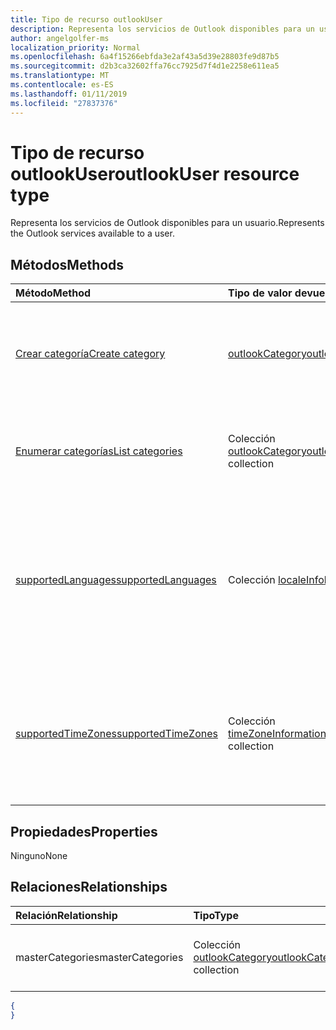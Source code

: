 ```yaml
---
title: Tipo de recurso outlookUser
description: Representa los servicios de Outlook disponibles para un usuario.
author: angelgolfer-ms
localization_priority: Normal
ms.openlocfilehash: 6a4f15266ebfda3e2af43a5d39e28803fe9d87b5
ms.sourcegitcommit: d2b3ca32602ffa76cc7925d7f4d1e2258e611ea5
ms.translationtype: MT
ms.contentlocale: es-ES
ms.lasthandoff: 01/11/2019
ms.locfileid: "27837376"
---
```

# <a name="outlookuser-resource-type"></a><span data-ttu-id="d9fcb-103">Tipo de recurso outlookUser</span><span class="sxs-lookup"><span data-stu-id="d9fcb-103">outlookUser resource type</span></span>


<span data-ttu-id="d9fcb-104">Representa los servicios de Outlook disponibles para un usuario.</span><span class="sxs-lookup"><span data-stu-id="d9fcb-104">Represents the Outlook services available to a user.</span></span>


## <a name="methods"></a><span data-ttu-id="d9fcb-105">Métodos</span><span class="sxs-lookup"><span data-stu-id="d9fcb-105">Methods</span></span>

| <span data-ttu-id="d9fcb-106">Método</span><span class="sxs-lookup"><span data-stu-id="d9fcb-106">Method</span></span>           | <span data-ttu-id="d9fcb-107">Tipo de valor devuelto</span><span class="sxs-lookup"><span data-stu-id="d9fcb-107">Return Type</span></span>    |<span data-ttu-id="d9fcb-108">Descripción</span><span class="sxs-lookup"><span data-stu-id="d9fcb-108">Description</span></span>|
|:---------------|:--------|:----------|
|[<span data-ttu-id="d9fcb-109">Crear categoría</span><span class="sxs-lookup"><span data-stu-id="d9fcb-109">Create category</span></span>](../api/outlookuser-post-mastercategories.md) | [<span data-ttu-id="d9fcb-110">outlookCategory</span><span class="sxs-lookup"><span data-stu-id="d9fcb-110">outlookCategory</span></span>](outlookcategory.md) |<span data-ttu-id="d9fcb-111">Crear un objeto **outlookCategory** en la lista principal de categorías del usuario.</span><span class="sxs-lookup"><span data-stu-id="d9fcb-111">Create an **outlookCategory** object in the user's master list of categories.</span></span>|
|[<span data-ttu-id="d9fcb-112">Enumerar categorías</span><span class="sxs-lookup"><span data-stu-id="d9fcb-112">List categories</span></span>](../api/outlookuser-list-mastercategories.md) | <span data-ttu-id="d9fcb-113">Colección [outlookCategory](outlookcategory.md)</span><span class="sxs-lookup"><span data-stu-id="d9fcb-113">[outlookCategory](outlookcategory.md) collection</span></span> |<span data-ttu-id="d9fcb-114">Obtener todas las categorías que han sido definidas por el usuario.</span><span class="sxs-lookup"><span data-stu-id="d9fcb-114">Get all the categories that have been defined for the user.</span></span>|
|[<span data-ttu-id="d9fcb-115">supportedLanguages</span><span class="sxs-lookup"><span data-stu-id="d9fcb-115">supportedLanguages</span></span>](../api/outlookuser-supportedlanguages.md) | <span data-ttu-id="d9fcb-116">Colección [localeInfo](localeinfo.md)</span><span class="sxs-lookup"><span data-stu-id="d9fcb-116">[localeInfo](localeinfo.md) collection</span></span> | <span data-ttu-id="d9fcb-117">Obtener una lista de idiomas y configuraciones regionales compatibles con el usuario, según la configuración del servidor de buzones del usuario.</span><span class="sxs-lookup"><span data-stu-id="d9fcb-117">Get the list of locales and languages that is supported for the user, as configured on the user's mailbox server.</span></span> |
|[<span data-ttu-id="d9fcb-118">supportedTimeZones</span><span class="sxs-lookup"><span data-stu-id="d9fcb-118">supportedTimeZones</span></span>](../api/outlookuser-supportedtimezones.md) | <span data-ttu-id="d9fcb-119">Colección [timeZoneInformation](timezoneinformation.md)</span><span class="sxs-lookup"><span data-stu-id="d9fcb-119">[timeZoneInformation](timezoneinformation.md) collection</span></span> | <span data-ttu-id="d9fcb-120">Obtener una lista de zonas horarias compatibles con el usuario, según la configuración del servidor de buzones del usuario.</span><span class="sxs-lookup"><span data-stu-id="d9fcb-120">Get the list of time zones that is supported for the user, as configured on the user's mailbox server.</span></span> |


## <a name="properties"></a><span data-ttu-id="d9fcb-121">Propiedades</span><span class="sxs-lookup"><span data-stu-id="d9fcb-121">Properties</span></span>
<span data-ttu-id="d9fcb-122">Ninguno</span><span class="sxs-lookup"><span data-stu-id="d9fcb-122">None</span></span>

## <a name="relationships"></a><span data-ttu-id="d9fcb-123">Relaciones</span><span class="sxs-lookup"><span data-stu-id="d9fcb-123">Relationships</span></span>
| <span data-ttu-id="d9fcb-124">Relación</span><span class="sxs-lookup"><span data-stu-id="d9fcb-124">Relationship</span></span> | <span data-ttu-id="d9fcb-125">Tipo</span><span class="sxs-lookup"><span data-stu-id="d9fcb-125">Type</span></span>   |<span data-ttu-id="d9fcb-126">Descripción</span><span class="sxs-lookup"><span data-stu-id="d9fcb-126">Description</span></span>|
|:---------------|:--------|:----------|
|<span data-ttu-id="d9fcb-127">masterCategories</span><span class="sxs-lookup"><span data-stu-id="d9fcb-127">masterCategories</span></span>|<span data-ttu-id="d9fcb-128">Colección [outlookCategory](../resources/outlookcategory.md)</span><span class="sxs-lookup"><span data-stu-id="d9fcb-128">[outlookCategory](../resources/outlookcategory.md) collection</span></span>| <span data-ttu-id="d9fcb-129">Lista de categorías definidas para el usuario.</span><span class="sxs-lookup"><span data-stu-id="d9fcb-129">A list of categories defined for the user.</span></span> | 

<!--{
  "blockType": "resource",
  "baseType": "microsoft.graph.entity",
  "@odata.type": "microsoft.graph.outlookUser",
  "@odata.annotations": [
    {
      "property": "masterCategories",
      "capabilities": {
        "changeTracking": false,
        "expandable": false,
        "searchable": false
      }
    }
  ]
}-->
```json
{
}
```

<!-- uuid: 8fcb5dbc-d5aa-4681-8e31-b001d5168d79
2015-10-25 14:57:30 UTC -->
<!-- {
  "type": "#page.annotation",
  "description": "outlookUser resource",
  "keywords": "",
  "section": "documentation",
  "tocPath": ""
}-->
